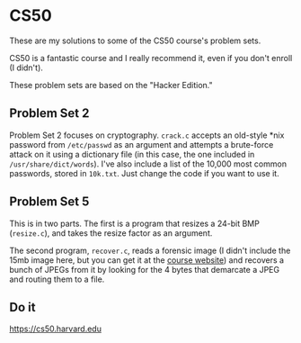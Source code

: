 CS50
====

These are my solutions to some of the CS50 course's problem sets.

CS50 is a fantastic course and I really recommend it, even if you don't enroll (I didn't).

These problem sets are based on the "Hacker Edition."

## Problem Set 2
Problem Set 2 focuses on cryptography. `crack.c` accepts an old-style *nix password from `/etc/passwd` as an argument and attempts a brute-force attack on it using a dictionary file (in this case, the one included in `/usr/share/dict/words`). I've also include a list of the 10,000 most common passwords, stored in `10k.txt`. Just change the code if you want to use it.

## Problem Set 5
This is in two parts. The first is a program that resizes a 24-bit BMP (`resize.c`), and takes the resize factor as an argument. 

The second program, `recover.c`, reads a forensic image (I didn't include the 15mb image here, but you can get it at the [course website]("https://cs50.harvard.edu")) and recovers a bunch of JPEGs from it by looking for the 4 bytes that demarcate a JPEG and routing them to a file.

## Do it
https://cs50.harvard.edu
